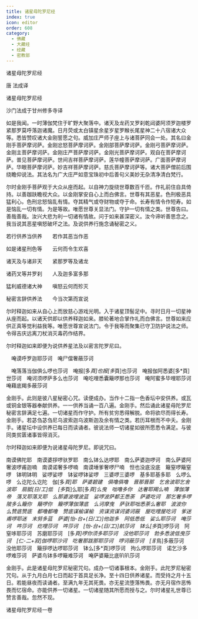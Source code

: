 ```yaml
---
title: 诸星母陀罗尼经
index: true
icon: editor
order: 608
category:
  - 佛藏
  - 大藏经
  - 经藏
  - 密教部
---
```


  诸星母陀罗尼经  

唐 法成译  

诸星母陀罗尼经  

沙门法成于甘州修多寺译  

如是我闻。一时薄伽梵住于旷野大聚落中。诸天及龙药叉罗刹乾闼婆阿须罗迦楼罗紧那罗莫呼落迦诸魔。日月荧或太白镇星余星岁星罗睺长尾星神二十八宿诸大众等。悉皆赞叹诸大金刚誓愿之句。威加庄严师子座上与诸菩萨同会一处。其名曰金刚手菩萨摩诃萨。金刚忿怒菩萨摩诃萨。金刚部菩萨摩诃萨。金刚弓菩萨摩诃萨。金刚主菩萨摩诃萨。金刚庄严菩萨摩诃萨。金刚光菩萨摩诃萨。观自在菩萨摩诃萨。普见菩萨摩诃萨。世间吉祥菩萨摩诃萨。莲华幢菩萨摩诃萨。广面菩萨摩诃萨。华眼菩萨摩诃萨。妙吉祥菩萨摩诃萨。慈氏菩萨摩诃萨等。诸大菩萨僧前后围绕瞻仰说法。其法名为广大庄严如意宝珠初中后善句义美妙无杂清净清白梵行。  

尔时金刚手菩萨观于大众从座而起。以自神力旋绕世尊数百千匝。作礼前住自具倚持。以善跏趺瞻视大众。以金刚掌安自心上而白佛言。世尊有其恶星。色刑极恶具猛利心。色刑忿怒恼乱有情。夺其精气或夺财物或夺于命。长寿有情令作短寿。如是恼乱一切有情。为是等故。唯愿世尊关显法门。守护一切有情之类。世尊告曰。善哉善哉。汝兴大悲为利一切诸有情故。问于如来甚深密义。汝今谛听善思念之。我当说其恶星嗔怒破坏之法。及说供养行施念诵秘密之义。  

若行供养当供养　　若作其恶当作恶  

如是诸星刑色等　　云何而令生欢喜  

诸天及与诸非天　　紧那罗等及诸龙  

诸药叉等并罗刹　　人及迦多富多那  

猛利威德诸大神　　嗔怒云何而殄灭  

秘密言辞供养法　　今当次第而宣说  

尔时释迦如来从自心上而放慈心游戏光明。入于诸星顶髻足中。寻时日月一切星神从座而起。以诸天供即以供养释迦如来。膝轮著地合掌作礼而白佛言。世尊如来应供正真等觉利益我等。唯愿世尊宣说法门。令于我等而聚集已守卫防护说法之师。令得吉庆远离刀杖消灭毒药作结界。  

尔时释迦如来即便为说供养星法及以密言陀罗尼曰。  

　唵谟呼罗迦耶莎诃　唵尸儅奢蔽莎诃  

　唵落落当伽俱么啰也莎诃　唵报[多*頁]也报[多*頁]也莎诃　唵报伽阿悉婆[多*頁]世莎诃　唵诃须啰萨多么也莎诃　唵吃哩悉囊簸啰那也莎诃　唵阿蜜多毕哩耶莎诃　唵藉底羯多蔽莎诃  

金刚手。此则是彼八星秘密心咒。读便成办。当作十二指一色香坛中安供养。或瓦或铜金银等器奉献供养。一一供养当诵一百八遍。金刚手。然后诵此诸星母陀罗尼秘密言辞满足七遍。一切诸星而作守护。所有贫穷悉得解脱。命将欲尽而得长寿。金刚手。若苾刍苾刍尼乌波索迦乌波斯迦及余有情之类。若历耳根而不中夭。金刚手。诸星坛中设供养已每日而读诵者。彼说法师一切诸星如彼所愿悉令满足。与彼同类贫匮诸事皆得消灭。  

尔时释迦如来即便为说诸星母陀罗尼。即说咒曰。  

南谟佛陀耶　南谟婆拶啰驮罗耶　南么钵么达啰耶　南么萨婆迦啰诃　南么萨婆阿奢波啰甫迦喃　南谟诺奢多啰喃　南谟埵爹奢啰尸喃　怛也没底没底　簸窒啰簸窒啰　钵明钵明　娑啰娑啰　钵娑啰钵娑啰　三婆啰三婆啰　基多耶基多耶　么啰么啰　么讫陀么讫陀　伽[多*頁]耶　萨婆碧建　俱噜俱噜　晋那晋那　乞舍波耶乞舍波耶　扇胝[日/工]低　[多*頁]么耶[多*頁]么曳　咄噜多你　达奢耶羯么喃　薄伽薄帝　落叉耶落叉耶　么那婆波哩波蓝　娑啰波萨都王悉荼　萨婆吃诃　那乞奢多啰　陂多么簸你　簸啰你　簸啰薄伽薄底　么诃摩曳　萨驮耶咄悉荼么奢耶　波波你　么赞底赞底　都噜都噜　赞底谋榆谋榆　资谋资谋诃婆诃蔽　屋吃哩屋吃诃　爹迷甫啰耶迷　末努多蓝　萨婆[怡-台+(日/工)]他迦多　阿低悉低　娑么耶莎诃　唵莎诃　吽莎诃　纥哩莎诃　吽莎诃　[怡-台+(日/工)]航莎诃　钵么[多*頁]啰莎诃　阿窒哆耶莎诃　苏磨耶莎诃　[多*頁]啰你须多耶莎诃　没他耶莎诃　勃多悉波低曳莎诃　[仁-二+寂]伽啰耶沙诃　吃奢那跋那耶莎诃　啰诃蔽莎诃　[豸*鳥]多蔽莎诃　没他耶莎诃　簸拶啰达啰耶莎诃　钵么[多*頁]啰莎诃　拘么啰耶莎诃　诺乞沙多啰难莎诃　萨婆鸟钵多啰簸难莎诃　唵萨婆簸比底叭叭莎诃  

金刚手。此是诸星母陀罗尼秘密咒句。成办一切诸事根本。金刚手。此陀罗尼秘密咒句。从于九月白月七日而起于首具足长净。至十四日供养诸星。而受持之月十五日。若能昼夜而读诵者。至满九年无其死畏。亦无星流堕落怖畏。亦无月宿作恶怖畏而忆宿命。亦能供养一切诸星。一切诸星随其所愿而授与之。尔时诸星礼世尊已赞言善哉。忽然不现。  

诸星母陀罗尼经一卷  

